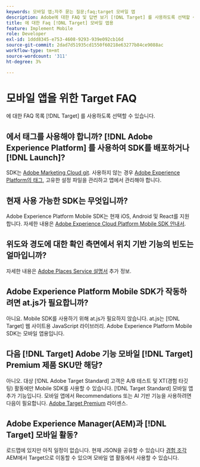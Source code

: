 ```yaml
---
keywords: 모바일 앱;자주 묻는 질문;faq;target 모바일 앱
description: Adobe에 대한 FAQ 및 답변 보기 [!DNL Target] 를 사용하도록 선택할 수 있습니다.
title: 에 대한 Faq [!DNL Target] 모바일 앱용
feature: Implement Mobile
role: Developer
exl-id: 1ddd8345-e753-4608-9293-939e092cb16d
source-git-commit: 2dad7d51935cd1550f60218e63277b84ce9088ac
workflow-type: tm+mt
source-wordcount: '311'
ht-degree: 3%

---
```


# 모바일 앱을 위한 Target FAQ

에 대한 FAQ 목록 [!DNL Target] 를 사용하도록 선택할 수 있습니다.

## 에서 태그를 사용해야 합니까? [!DNL Adobe Experience Platform] 를 사용하여 SDK를 배포하거나 [!DNL Launch]?

SDK는 [Adobe Marketing Cloud git](https://github.com/Adobe-Marketing-Cloud/acp-sdks/). 사용하지 않는 경우 [Adobe Experience Platform의 태그](https://experienceleague.adobe.com/docs/experience-platform/tags/home.html?lang=ko-KR), 고유한 설정 파일을 관리하고 앱에서 관리해야 합니다.

## 현재 사용 가능한 SDK는 무엇입니까?

Adobe Experience Platform Mobile SDK는 현재 iOS, Android 및 React를 지원합니다. 자세한 내용은 [Adobe Experience Cloud Platform Mobile SDK 안내서](https://aep-sdks.gitbook.io/docs/).

## 위도와 경도에 대한 확인 측면에서 위치 기반 기능의 빈도는 얼마입니까?

자세한 내용은 [Adobe Places Service 설명서](https://experienceleague.adobe.com/docs/places/using/home.html) 추가 정보.

## Adobe Experience Platform Mobile SDK가 작동하려면 at.js가 필요합니까?

아니요. Mobile SDK를 사용하기 위해 at.js가 필요하지 않습니다. at.js는 [!DNL Target] 웹 사이트용 JavaScript 라이브러리. Adobe Experience Platform Mobile SDK는 모바일 앱용입니다.

## 다음 [!DNL Target] Adobe 기능 모바일 [!DNL Target] Premium 제품 SKU만 해당?

아니오. 대상 [!DNL Adobe Target Standard] 고객은 A/B 테스트 및 XT(경험 타깃팅) 활동에만 Mobile SDK를 사용할 수 있습니다. [!DNL Target Standard] 모바일 앱 추가 기능입니다. 모바일 앱에서 Recommendations 또는 AI 기반 기능을 사용하려면 다음이 필요합니다. [Adobe Target Premium](/help/main/c-intro/intro.md#premium) 라이센스.

## Adobe Experience Manager(AEM)과 [!DNL Target] 모바일 활동?

로드맵에 있지만 아직 일정이 없습니다. 현재 JSON을 공유할 수 있습니다 [경험 조각](/help/main/c-experiences/c-manage-content/aem-experience-fragments.md) AEM에서 Target으로 이동할 수 있으며 모바일 앱 활동에서 사용할 수 있습니다.
